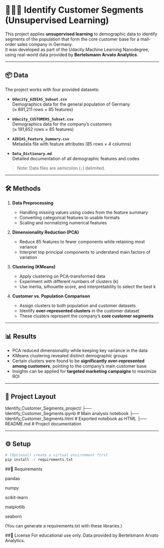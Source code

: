 # 🧑‍🤝‍🧑 Identify Customer Segments (Unsupervised Learning)

This project applies **unsupervised learning** to demographic data to identify segments of the population that form the core customer base for a mail-order sales company in Germany.  
It was developed as part of the Udacity Machine Learning Nanodegree, using real-world data provided by **Bertelsmann Arvato Analytics**.

---

## 📦 Data

The project works with four provided datasets:

- **`Udacity_AZDIAS_Subset.csv`**  
  Demographics data for the general population of Germany  
  (≈ 891,211 rows × 85 features)

- **`Udacity_CUSTOMERS_Subset.csv`**  
  Demographics data for the company’s customers  
  (≈ 191,652 rows × 85 features)

- **`AZDIAS_Feature_Summary.csv`**  
  Metadata file with feature attributes (85 rows × 4 columns)

- **`Data_Dictionary.md`**  
  Detailed documentation of all demographic features and codes

> Note: Data files are semicolon (`;`) delimited.

---

## 🛠️ Methods

1. **Data Preprocessing**
   - Handling missing values using codes from the feature summary
   - Converting categorical features to usable formats
   - Scaling and normalizing numerical features

2. **Dimensionality Reduction (PCA)**
   - Reduce 85 features to fewer components while retaining most variance
   - Interpret top principal components to understand main factors of variation

3. **Clustering (KMeans)**
   - Apply clustering on PCA-transformed data
   - Experiment with different numbers of clusters (k)
   - Use inertia, silhouette score, and interpretability to select the best k

4. **Customer vs. Population Comparison**
   - Assign clusters to both population and customer datasets
   - Identify **over-represented clusters** in the customer dataset
   - These clusters represent the company’s **core customer segments**

---

## 📊 Results

- PCA reduced dimensionality while keeping key variance in the data  
- KMeans clustering revealed distinct demographic groups  
- Certain clusters were found to be **significantly over-represented among customers**, pointing to the company’s main customer base  
- Insights can be applied for **targeted marketing campaigns** to maximize ROI

---
## 📁 Project Layout

Identify_Customer_Segments_project/
├── Identify_Customer_Segments.ipynb # Main analysis notebook
├── Identify_Customer_Segments.html # Exported notebook as HTML
├── README.md # Project documentation


---

## ⚙️ Setup

```bash
# (Optional) create a virtual environment first
pip install -r requirements.txt
```
##📌 Requirements

pandas

numpy

scikit-learn

matplotlib

seaborn

(You can generate a requirements.txt with these libraries.)

##📜 License
For educational use only. Data provided by Bertelsmann Arvato Analytics.
